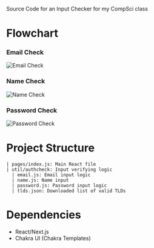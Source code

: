Source Code for an Input Checker for my CompSci class

# Flowchart

### Email Check
![Email Check](https://i.imgur.com/9gZvXwo.png)

### Name Check
![Name Check](https://i.imgur.com/xbgoFOK.png)

### Password Check
![Password Check](https://i.imgur.com/GG2vhmf.png)

# Project Structure
```
| pages/index.js: Main React file
| util/authcheck: Input verifying logic
  | email.js: Email input logic
  | name.js: Name input 
  | password.js: Password input logic  
  | tlds.json: Downloaded list of valid TLDs
```

# Dependencies
- React/Next.js
- Chakra UI (Chakra Templates)
